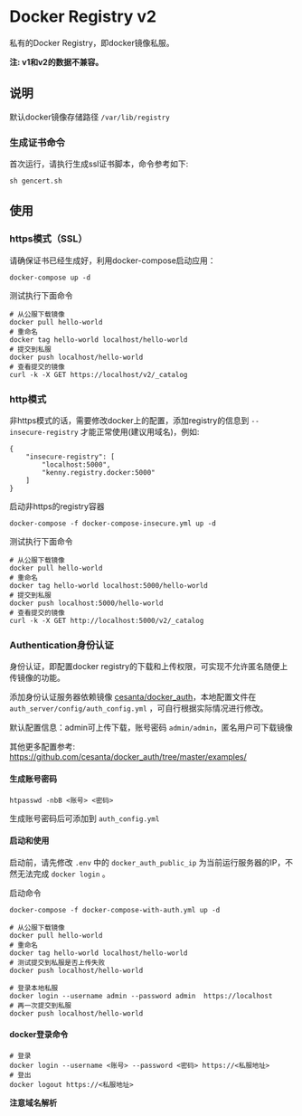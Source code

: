 # Docker Registry v2

私有的Docker Registry，即docker镜像私服。

**注: v1和v2的数据不兼容。**

## 说明

默认docker镜像存储路径 `/var/lib/registry`

### 生成证书命令

首次运行，请执行生成ssl证书脚本，命令参考如下:

```
sh gencert.sh
```

## 使用

### https模式（SSL）

请确保证书已经生成好，利用docker-compose启动应用：

```
docker-compose up -d
```

测试执行下面命令

```
# 从公服下载镜像
docker pull hello-world
# 重命名
docker tag hello-world localhost/hello-world
# 提交到私服
docker push localhost/hello-world
# 查看提交的镜像
curl -k -X GET https://localhost/v2/_catalog
```

### http模式

非https模式的话，需要修改docker上的配置，添加registry的信息到 `--insecure-registry` 才能正常使用(建议用域名)，例如:

```
{
	"insecure-registry": [
		"localhost:5000",
		"kenny.registry.docker:5000"
	]
}
```

启动非https的registry容器

```
docker-compose -f docker-compose-insecure.yml up -d
```

测试执行下面命令

```
# 从公服下载镜像
docker pull hello-world
# 重命名
docker tag hello-world localhost:5000/hello-world
# 提交到私服
docker push localhost:5000/hello-world
# 查看提交的镜像
curl -k -X GET http://localhost:5000/v2/_catalog
```

### Authentication身份认证

身份认证，即配置docker registry的下载和上传权限，可实现不允许匿名随便上传镜像的功能。

添加身份认证服务器依赖镜像 [cesanta/docker_auth](https://hub.docker.com/r/cesanta/docker_auth)，本地配置文件在 `auth_server/config/auth_config.yml` ，可自行根据实际情况进行修改。

默认配置信息：admin可上传下载，账号密码 `admin/admin`，匿名用户可下载镜像

其他更多配置参考: https://github.com/cesanta/docker_auth/tree/master/examples/

#### 生成账号密码

```
htpasswd -nbB <账号> <密码>
```

生成账号密码后可添加到 `auth_config.yml`

#### 启动和使用

启动前，请先修改 `.env` 中的 `docker_auth_public_ip` 为当前运行服务器的IP，不然无法完成 `docker login` 。

启动命令

```
docker-compose -f docker-compose-with-auth.yml up -d
```

```
# 从公服下载镜像
docker pull hello-world
# 重命名
docker tag hello-world localhost/hello-world
# 测试提交到私服是否上传失败
docker push localhost/hello-world

# 登录本地私服
docker login --username admin --password admin  https://localhost
# 再一次提交到私服
docker push localhost/hello-world
```

#### docker登录命令

```
# 登录
docker login --username <账号> --password <密码> https://<私服地址>
# 登出
docker logout https://<私服地址>
```

**注意域名解析**


